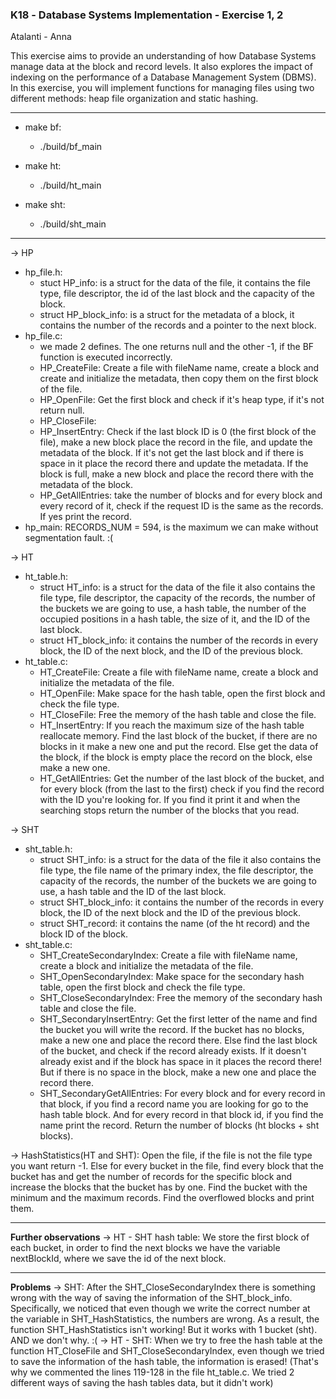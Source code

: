 ### Κ18 - Database Systems Implementation - Exercise 1, 2

Atalanti - Anna

This exercise aims to provide an understanding of how Database Systems manage data at the block and record levels. It also explores the impact of indexing on the performance of a Database Management System (DBMS). In this exercise, you will implement functions for managing files using two different methods: heap file organization and static hashing.

----------------------------------------------------------------

- make bf:
    * ./build/bf_main

- make ht:
    * ./build/ht_main

- make sht:
    * ./build/sht_main

----------------------------------------------------------------
-> HP
 - hp_file.h:
    * stuct HP_info: is a struct for the data of the file, it contains the file type, file descriptor,
                  the id of the last block and the capacity of the block.
    * struct HP_block_info: is a struct for the metadata of a block, it contains the number of the records and 
                        a pointer to the next block. 
 - hp_file.c:
    * we made 2 defines. The one returns null and the other -1, if the BF function is executed incorrectly.
    * HP_CreateFile: Create a file with fileName name, create a block and create and initialize the metadata, then copy them on the first block of the file.
    * HP_OpenFile: Get the first block and check if it's heap type, if it's not return null.
    * HP_CloseFile: 
    * HP_InsertEntry: Check if the last block ID is 0 (the first block of the file), make a new block place the record in the file,
                  and update the metadata of the block. If it's not get the last block and if there is space in it place the record there and update the metadata.
                  If the block is full, make a new block and place the record there with the metadata of the block.
    * HP_GetAllEntries: take the number of blocks and for every block and every record of it, check if the request ID is the same as the records. If yes print the record.
 - hp_main: RECORDS_NUM = 594, is the maximum we can make without segmentation fault. :(


-> HT
 - ht_table.h:
    * struct HT_info: is a struct for the data of the file it also contains the file type, file descriptor, the capacity of the records, the number of the buckets we are 
                     going to use, a hash table, the number of the occupied positions in a hash table, the size of it, and the ID of the last block.
    * struct HT_block_info: it contains the number of the records in every block, the ID of the next block, and the ID of the previous block.
 - ht_table.c:
    * HT_CreateFile: Create a file with fileName name, create a block and initialize the metadata of the file.
    * HT_OpenFile: Make space for the hash table, open the first block and check the file type.
    * HT_CloseFile: Free the memory of the hash table and close the file.
    * HT_InsertEntry: If you reach the maximum size of the hash table reallocate memory. Find the last block of the bucket,
                  if there are no blocks in it make a new one and put the record. Else get the data of the block, 
                  if the block is empty place the record on the block, else make a new one.
    * HT_GetAllEntries: Get the number of the last block of the bucket, and for every block (from the last to the first) check if you find the record with the ID you're looking for. 
                  If you find it print it and when the searching stops return the number of the blocks that you read.


-> SHT
 - sht_table.h:
    * struct SHT_info: is a struct for the data of the file it also contains the file type, the file name of the primary index, the file descriptor, the capacity of the records, 
                     the number of the buckets we are going to use, a hash table and the ID of the last block.
    * struct SHT_block_info: it contains the number of the records in every block, the ID of the next block and the ID of the previous block.
    * struct SHT_record: it contains the name (of the ht record) and the block ID of the block.
 - sht_table.c:
    * SHT_CreateSecondaryIndex: Create a file with fileName name, create a block and initialize the metadata of the file.
    * SHT_OpenSecondaryIndex: Make space for the secondary hash table, open the first block and check the file type.
    * SHT_CloseSecondaryIndex: Free the memory of the secondary hash table and close the file.
    * SHT_SecondaryInsertEntry: Get the first letter of the name and find the bucket you will write the record. If the bucket has no blocks, make a new one and place the record there. 
                              Else find the last block of the bucket, and check if the record already exists. If it doesn't already exist and if the block has space in it places the record there!
                              But if there is no space in the block, make a new one and place the record there.
    * SHT_SecondaryGetAllEntries: For every block and for every record in that block, if you find a record name you are looking for go to the hash table block. 
                              And for every record in that block id, if you find the name print the record. Return the number of blocks (ht blocks + sht blocks).


-> HashStatistics(HT and SHT): Open the file, if the file is not the file type you want return -1. Else for every bucket in the file, find every block that the bucket has and get the number of 
                           records for the specific block and increase the blocks that the bucket has by one. Find the bucket with the minimum and the maximum records. Find the overflowed blocks and print them.


----------------------------------------------------------------
**Further observations**
-> HT - SHT hash table: We store the first block of each bucket, in order to find the next blocks we have the variable nextBlockId, where we save the id of the next block.


----------------------------------------------------------------
**Problems**
-> SHT: After the SHT_CloseSecondaryIndex there is something wrong with the way of saving the information of the SHT_block_info. Specifically, we noticed that even though we write the correct number at the variable
      in SHT_HashStatistics, the numbers are wrong. As a result, the function SHT_HashStatistics isn't working! But it works with 1 bucket (sht). AND we don't why. :(
-> HT - SHT: When we try to free the hash table at the function HT_CloseFile and SHT_CloseSecondaryIndex, even though we tried to save the information of the hash table, the information is erased! 
         (That's why we commented the lines 119-128 in the file ht_table.c. We tried 2 different ways of saving the hash tables data, but it didn't work)
